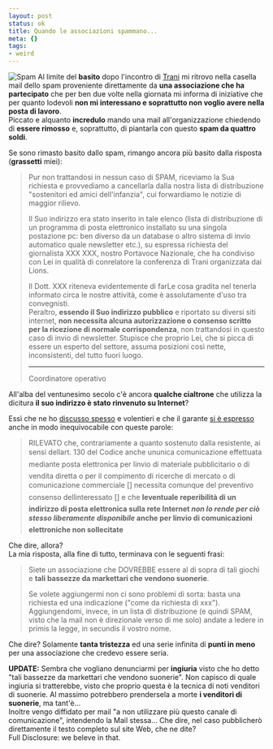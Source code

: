 ```yaml
--- 
layout: post
status: ok
title: Quando le associazioni spammano...
meta: {}
tags: 
- weird
---
```

![Spam](http://www.lastknight.com//download/20061012_spam.jpg)
Al limite del **basito** dopo l'incontro di [Trani][1] mi ritrovo nella casella mail dello spam proveniente direttamente da **una associazione che ha partecipato** che per ben due volte nella giornata mi informa di iniziative che per quanto lodevoli **non mi interessano e soprattutto non voglio avere nella posta di lavoro**.  
Piccato e alquanto **incredulo** mando una mail all'organizzazione chiedendo di **essere rimosso** e, soprattutto, di piantarla con questo **spam da quattro soldi**.  
  
Se sono rimasto basito dallo spam, rimango ancora più basito dalla risposta (**grassetti** miei):  
> Pur non trattandosi in nessun caso di SPAM, riceviamo la Sua richiesta e provvediamo a cancellarla dalla nostra lista di distribuzione "sostenitori ed amici dell'infanzia", cui forwardiamo le notizie di maggior rilievo.  
>  
> Il Suo indirizzo era stato inserito in tale elenco (lista di distribuzione di un programma di posta elettronico installato su una singola postazione pc: ben diverso da un database o altro sistema di invio automatico quale newsletter etc.), su espressa richiesta del giornalista XXX XXX, nostro Portavoce Nazionale, che ha condiviso con Lei in qualità di conrelatore la conferenza di Trani organizzata dai Lions.  
>  
> Il Dott. XXX riteneva evidentemente di farLe cosa gradita nel tenerla informato circa le nostre attività, come è assolutamente d'uso tra convegnisti.  
> Peraltro, **essendo il Suo indirizzo pubblico** e riportato su diversi siti internet, **non necessita alcuna autorizzazione o consenso scritto per la ricezione di normale corrispondenza**, non trattandosi in questo caso di invio di newsletter. Stupisce che proprio Lei, che si picca di essere un esperto del settore, assuma posizioni così nette, inconsistenti, del tutto fuori luogo.   
>   
> *** ******* *****  
> Coordinatore operativo
  
All'alba del ventunesimo secolo c'è ancora **qualche cialtrone** che utilizza la dicitura **il suo indirizzo è stato rinvenuto su Internet**?  
  
Essì che ne ho [discusso spesso][2] e volentieri e che il garante [si è espresso][3] anche in modo inequivocabile con queste parole:  
  
> RILEVATO che, contrariamente a quanto sostenuto dalla resistente, ai sensi dellart. 130 del Codice anche ununica comunicazione effettuata mediante posta elettronica per linvio di materiale pubblicitario o di vendita diretta o per il compimento di ricerche di mercato o di comunicazione commerciale [] necessita comunque del preventivo consenso dellinteressato [] e che **leventuale reperibilità di un indirizzo di posta elettronica sulla rete Internet _non lo rende per ciò stesso liberamente disponibile_ anche per linvio di comunicazioni elettroniche non sollecitate** 
  
Che dire, allora?  
La mia risposta, alla fine di tutto, terminava con le seguenti frasi:  
  
> Siete un associazione che DOVREBBE essere al di sopra di tali giochi e **tali bassezze da markettari che vendono suonerie**.  
>  
>  Se volete aggiungermi non ci sono problemi di sorta: basta una
richiesta ed una indicazione ("come da richiesta di xxx").  
> Aggiungendomi, invece, in un lista di distribuzione (e quindi SPAM,
visto che la mail non è direzionale verso di me solo) andate a ledere
in primis la legge, in secundis il vostro nome.  
  
Che dire? Solamente **tanta tristezza** ed una serie infinita di **punti in meno** per una associazione che credevo essere seria.  
  
  
**UPDATE:** Sembra che vogliano denunciarmi per **ingiuria** visto che ho detto "tali bassezze da markettari che vendono suonerie". Non capisco di quale ingiuria si tratterebbe, visto che proprio questa è la tecnica di noti venditori di suonerie. Al massimo potrebbero prendersela a morte **i venditori di suonerie**, ma tant'è...  
Inoltre vengo diffidato per mail "a non utilizzare più questo canale di comunicazione", intendendo la Mail stessa... Che dire, nel caso pubblicherò direttamente il testo completo sul site Web, che ne dite?  
Full Disclosure: we beleve in that.  
  
  
[1]: http://www.lastknight.com/2008/04/06/insicurezza-dove-finisce-la-paura-ed-inizia-internet/
[2]: http://www.lastknight.com/2006/10/12/il-tuo-indirizzo-e-stato-reperito-su-internet/
[3]: http://www.garanteprivacy.it/garante/doc.jsp?ID=1289884 
